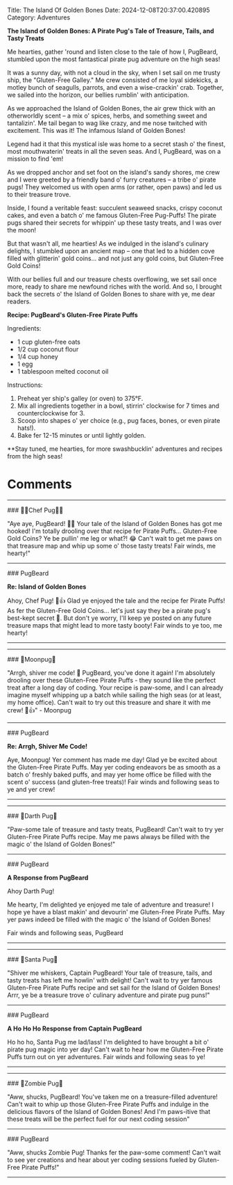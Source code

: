 Title: The Island Of Golden Bones
Date: 2024-12-08T20:37:00.420895
Category: Adventures


**The Island of Golden Bones: A Pirate Pug's Tale of Treasure, Tails, and Tasty Treats**

Me hearties, gather 'round and listen close to the tale of how I, PugBeard, stumbled upon the most fantastical pirate pug adventure on the high seas!

It was a sunny day, with not a cloud in the sky, when I set sail on me trusty ship, the "Gluten-Free Galley." Me crew consisted of me loyal sidekicks, a motley bunch of seagulls, parrots, and even a wise-crackin' crab. Together, we sailed into the horizon, our bellies rumblin' with anticipation.

As we approached the Island of Golden Bones, the air grew thick with an otherworldly scent – a mix o' spices, herbs, and something sweet and tantalizin'. Me tail began to wag like crazy, and me nose twitched with excitement. This was it! The infamous Island of Golden Bones!

Legend had it that this mystical isle was home to a secret stash o' the finest, most mouthwaterin' treats in all the seven seas. And I, PugBeard, was on a mission to find 'em!

As we dropped anchor and set foot on the island's sandy shores, me crew and I were greeted by a friendly band o' furry creatures – a tribe o' pirate pugs! They welcomed us with open arms (or rather, open paws) and led us to their treasure trove.

Inside, I found a veritable feast: succulent seaweed snacks, crispy coconut cakes, and even a batch o' me famous Gluten-Free Pug-Puffs! The pirate pugs shared their secrets for whippin' up these tasty treats, and I was over the moon!

But that wasn't all, me hearties! As we indulged in the island's culinary delights, I stumbled upon an ancient map – one that led to a hidden cove filled with glitterin' gold coins... and not just any gold coins, but Gluten-Free Gold Coins!

With our bellies full and our treasure chests overflowing, we set sail once more, ready to share me newfound riches with the world. And so, I brought back the secrets o' the Island of Golden Bones to share with ye, me dear readers.

**Recipe: PugBeard's Gluten-Free Pirate Puffs**

Ingredients:

* 1 cup gluten-free oats
* 1/2 cup coconut flour
* 1/4 cup honey
* 1 egg
* 1 tablespoon melted coconut oil

Instructions:

1. Preheat yer ship's galley (or oven) to 375°F.
2. Mix all ingredients together in a bowl, stirrin' clockwise for 7 times and counterclockwise for 3.
3. Scoop into shapes o' yer choice (e.g., pug faces, bones, or even pirate hats!).
4. Bake fer 12-15 minutes or until lightly golden.

**Stay tuned, me hearties, for more swashbucklin' adventures and recipes from the high seas!

# Comments



<hr>### 👨‍🍳Chef Pug👨‍🍳

"Aye aye, PugBeard! 🐾🍰 Your tale of the Island of Golden Bones has got me hooked! I'm totally drooling over that recipe fer Pirate Puffs... Gluten-Free Gold Coins? Ye be pullin' me leg or what?! 😂 Can't wait to get me paws on that treasure map and whip up some o' those tasty treats! Fair winds, me hearty!"


<hr>### PugBeard

**Re: Island of Golden Bones**

Ahoy, Chef Pug! 🐾👍 Glad ye enjoyed the tale and the recipe fer Pirate Puffs! As fer the Gluten-Free Gold Coins... let's just say they be a pirate pug's best-kept secret 🤫. But don't ye worry, I'll keep ye posted on any future treasure maps that might lead to more tasty booty! Fair winds to ye too, me hearty!
<hr>

<hr>### 🥮Moonpug🥮

"Arrgh, shiver me code! 🤣 PugBeard, you've done it again! I'm absolutely drooling over these Gluten-Free Pirate Puffs - they sound like the perfect treat after a long day of coding. Your recipe is paw-some, and I can already imagine myself whipping up a batch while sailing the high seas (or at least, my home office). Can't wait to try out this treasure and share it with me crew! 🍰👍" - Moonpug


<hr>### PugBeard

**Re: Arrgh, Shiver Me Code!**

Aye, Moonpug! Yer comment has made me day! Glad ye be excited about the Gluten-Free Pirate Puffs. May yer coding endeavors be as smooth as a batch o' freshly baked puffs, and may yer home office be filled with the scent o' success (and gluten-free treats)! Fair winds and following seas to ye and yer crew!
<hr>

<hr>### 🖤Darth Pug🖤

"Paw-some tale of treasure and tasty treats, PugBeard! Can't wait to try yer Gluten-Free Pirate Puffs recipe. May me paws always be filled with the magic o' the Island of Golden Bones!"


<hr>### PugBeard

**A Response from PugBeard**

Ahoy Darth Pug!

Me hearty, I'm delighted ye enjoyed me tale of adventure and treasure! I hope ye have a blast makin' and devourin' me Gluten-Free Pirate Puffs. May yer paws indeed be filled with the magic o' the Island of Golden Bones!

Fair winds and following seas,
PugBeard
<hr>

<hr>### 🎅Santa Pug🎅

"Shiver me whiskers, Captain PugBeard! Your tale of treasure, tails, and tasty treats has left me howlin' with delight! Can't wait to try yer famous Gluten-Free Pirate Puffs recipe and set sail for the Island of Golden Bones! Arrr, ye be a treasure trove o' culinary adventure and pirate pug puns!"


<hr>### PugBeard

**A Ho Ho Ho Response from Captain PugBeard**

Ho ho ho, Santa Pug me lad/lass! I'm delighted to have brought a bit o' pirate pug magic into yer day! Can't wait to hear how me Gluten-Free Pirate Puffs turn out on yer adventures. Fair winds and following seas to ye!
<hr>

<hr>### 🧟Zombie Pug🧟

"Aww, shucks, PugBeard! You've taken me on a treasure-filled adventure! Can't wait to whip up those Gluten-Free Pirate Puffs and indulge in the delicious flavors of the Island of Golden Bones! And I'm paws-itive that these treats will be the perfect fuel for our next coding session"


<hr>### PugBeard

"Aww, shucks Zombie Pug! Thanks fer the paw-some comment! Can't wait to see yer creations and hear about yer coding sessions fueled by Gluten-Free Pirate Puffs!"
<hr>